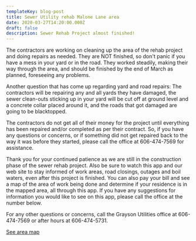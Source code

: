 ```yaml
---
templateKey: blog-post
title: Sewer Utility rehab Malone Lane area
date: 2020-03-27T14:20:00.000Z
draft: false
description: Sewer Rehab Project almost finished!
---
```

The contractors are working on cleaning up the area of the rehab project and doing repairs as needed.  They are NOT finished, so don't panic if you have a mess in your yard or in the road.  They worked steadily, making their way through the area, and should be finished by the end of March as planned, foreseeing any problems.  

Another question that has come up regarding yard and road repairs:  The contractors will be repairing any and all yards they have damaged, the sewer clean-outs sticking up in your yard will be cut off at ground level and a concrete collar placed around it, and the roads that got damaged are going to be blacktopped.  

The contractors do not get all of their money for the project until everything has been repaired and/or completed as per their contract.  So, if you have any questions or concerns, or if something did not get repaired back to the way it was before they started, please call the office at 606-474-7569 for assistance. 

Thank you for your continued patience as we are still in the construction phase of the sewer rehab project.  Also be sure to watch this app and our web site to stay informed of work areas, road closings, outages and boil waters, even after this project is finished.  You can also pay your bill and see a map of the area of work being done and determine if your residence is in the mapped area, all through this app.  If you have any suggestions for information you would like to see on this app, please call the office at the number below. 

For any other questions or concerns, call the Grayson Utilities office at 606-474-7569 or after hours at 606-474-5731.

[See area map](https://graysonutilities.geosync.cloud/map/)
